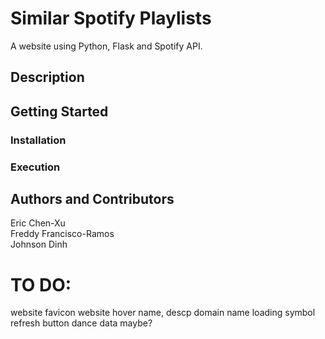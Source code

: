 # Similar Spotify Playlists
A website using Python, Flask and Spotify API.

## Description

## Getting Started

### Installation

### Execution

## Authors and Contributors
Eric Chen-Xu <br>
Freddy Francisco-Ramos <br>
Johnson Dinh

# TO DO:
website favicon
website hover name, descp
domain name
loading symbol
refresh button
dance data maybe?